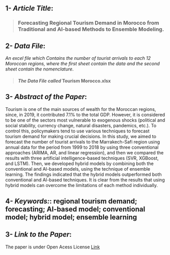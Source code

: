 ## 1- *Article Title*:
> ###                         **Forecasting Regional Tourism Demand in Morocco from Traditional and AI-based Methods to Ensemble Modeling**.

## 2- *Data File*: 

*An excel file which Contains the number of tourist arrivals to each 12 Moroccan regions, where the first sheet contain the data and the second sheet contain the nomenclature*. 
> #### *The Data File called* **Tourism Morocco.xlsx**

## 3- *Abstract of the Paper*: 
Tourism is one of the main sources of wealth for the Moroccan regions, since, in 2019, it contributed 7.1% to the total GDP. However, it is considered to be one of the sectors most vulnerable to exogenous shocks (political and social stability, currency change, natural disasters, pandemics, etc.). To control this, policymakers tend to use various techniques to forecast tourism demand for making crucial decisions. In this study, we aimed to forecast the number of tourist arrivals to the Marrakech-Safi region using annual data for the period from 1999 to 2018 by using three conventional approaches (ARIMA, AR, and linear regression), and then we compared the results with three artificial intelligence-based techniques (SVR, XGBoost, and LSTM). Then, we developed hybrid models by combining both the conventional and AI-based models, using the technique of ensemble learning. The findings indicated that the hybrid models outperformed both conventional and AI-based techniques. It is clear from the results that using hybrid models can overcome the limitations of each method individually.

## 4- *Keywords:*: regional tourism demand; forecasting; AI-based model; conventional model; hybrid model; ensemble learning

## 3- *Link to the Paper*:
The paper is under Open Acess License
[Link](https://doi.org/10.3390/forecast4020024)
